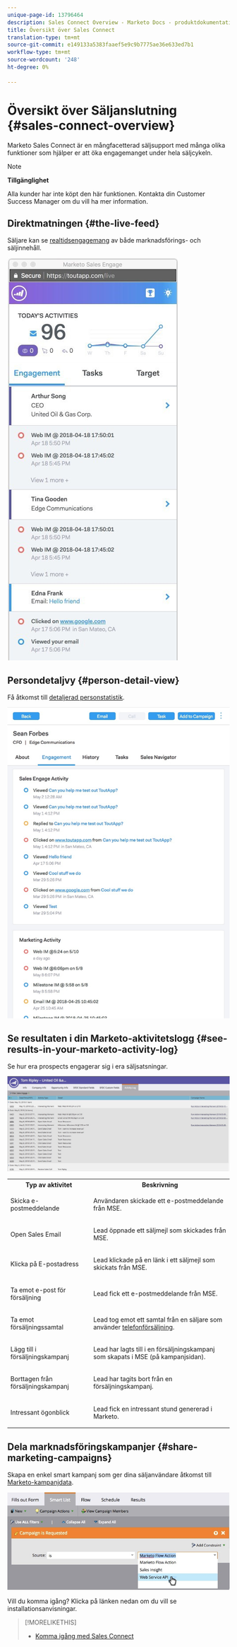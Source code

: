```yaml
---
unique-page-id: 13796464
description: Sales Connect Overview - Marketo Docs - produktdokumentation
title: Översikt över Sales Connect
translation-type: tm+mt
source-git-commit: e149133a5383faaef5e9c9b7775ae36e633ed7b1
workflow-type: tm+mt
source-wordcount: '248'
ht-degree: 0%

---
```



# Översikt över Säljanslutning {#sales-connect-overview}

Marketo Sales Connect är en mångfacetterad säljsupport med många olika funktioner som hjälper er att öka engagemanget under hela säljcykeln.

>[!NOTE]
>
>**Tillgänglighet**
>
>Alla kunder har inte köpt den här funktionen. Kontakta din Customer Success Manager om du vill ha mer information.

## Direktmatningen {#the-live-feed}

Säljare kan se [realtidsengagemang](http://docs.marketo.com/x/d4TS) av både marknadsförings- och säljinnehåll.

![](assets/engagement.jpg)

## Persondetaljvy {#person-detail-view}

Få åtkomst till [detaljerad personstatistik](http://docs.marketo.com/x/e4TS).

![](assets/2018-05-11-at-3.28-pm.jpg)

## Se resultaten i din Marketo-aktivitetslogg {#see-results-in-your-marketo-activity-log}

Se hur era prospects engagerar sig i era säljsatsningar.

![](assets/2018-05-11-at-3.30-pm.jpg)

<table> 
 <tbody> 
  <tr> 
   <th>Typ av aktivitet</th> 
   <th>Beskrivning</th> 
  </tr> 
  <tr> 
   <td><p>Skicka e-postmeddelande</p></td> 
   <td><p>Användaren skickade ett e-postmeddelande från MSE.</p></td> 
  </tr> 
  <tr> 
   <td><p>Open Sales Email</p></td> 
   <td><p>Lead öppnade ett säljmejl som skickades från MSE.</p></td> 
  </tr> 
  <tr> 
   <td><p>Klicka på E-postadress</p></td> 
   <td><p>Lead klickade på en länk i ett säljmejl som skickats från MSE.</p></td> 
  </tr> 
  <tr> 
   <td colspan="1"><p>Ta emot e-post för försäljning</p></td> 
   <td colspan="1"><p>Lead fick ett e-postmeddelande från MSE.</p></td> 
  </tr> 
  <tr> 
   <td colspan="1"><p>Ta emot försäljningssamtal</p></td> 
   <td colspan="1"><p>Lead tog emot ett samtal från en säljare som använder <a href="http://docs.marketo.com/x/NgDb" rel="nofollow">telefonförsäljning</a>.</p></td> 
  </tr> 
  <tr> 
   <td colspan="1"><p>Lägg till i försäljningskampanj</p></td> 
   <td colspan="1"><p>Lead har lagts till i en försäljningskampanj som skapats i MSE (på kampanjsidan).</p></td> 
  </tr> 
  <tr> 
   <td colspan="1"><p>Borttagen från försäljningskampanj</p></td> 
   <td colspan="1"><p>Lead har tagits bort från en försäljningskampanj.</p></td> 
  </tr> 
  <tr> 
   <td colspan="1"><p>Intressant ögonblick</p></td> 
   <td colspan="1"><p>Lead fick en intressant stund genererad i Marketo.</p></td> 
  </tr> 
 </tbody> 
</table>

## Dela marknadsföringskampanjer {#share-marketing-campaigns}

Skapa en enkel smart kampanj som ger dina säljanvändare åtkomst till [Marketo-kampanjdata](http://docs.marketo.com/x/NwDh).

![](assets/campaign-is-requested.jpg)

Vill du komma igång? Klicka på länken nedan om du vill se installationsanvisningar.

>[!MORELIKETHIS]
>
>* [Komma igång med Sales Connect](http://docs.marketo.com/x/coTS)

>




